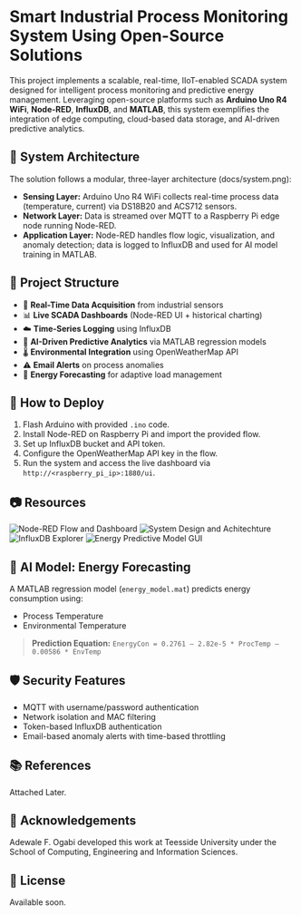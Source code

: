 # Smart Industrial Process Monitoring System Using Open-Source Solutions

This project implements a scalable, real-time, IIoT-enabled SCADA system designed for intelligent process monitoring and predictive energy management. Leveraging open-source platforms such as **Arduino Uno R4 WiFi**, **Node-RED**, **InfluxDB**, and **MATLAB**, this system exemplifies the integration of edge computing, cloud-based data storage, and AI-driven predictive analytics.

## 🔧 System Architecture

The solution follows a modular, three-layer architecture (docs/system.png):
- **Sensing Layer:** Arduino Uno R4 WiFi collects real-time process data (temperature, current) via DS18B20 and ACS712 sensors.
- **Network Layer:** Data is streamed over MQTT to a Raspberry Pi edge node running Node-RED.
- **Application Layer:** Node-RED handles flow logic, visualization, and anomaly detection; data is logged to InfluxDB and used for AI model training in MATLAB.

## 🧩 Project Structure

- 🔁 **Real-Time Data Acquisition** from industrial sensors
- 📊 **Live SCADA Dashboards** (Node-RED UI + historical charting)
- ☁️ **Time-Series Logging** using InfluxDB
- 🔮 **AI-Driven Predictive Analytics** via MATLAB regression models
- 🌡️ **Environmental Integration** using OpenWeatherMap API
- ⚠️ **Email Alerts** on process anomalies
- 🧠 **Energy Forecasting** for adaptive load management

## 🚀 How to Deploy

1. Flash Arduino with provided `.ino` code.
2. Install Node-RED on Raspberry Pi and import the provided flow.
3. Set up InfluxDB bucket and API token.
4. Configure the OpenWeatherMap API key in the flow.
5. Run the system and access the live dashboard via `http://<raspberry_pi_ip>:1880/ui`.

## 📷 Resources

![Node-RED Flow and Dashboard](docs/nodered.png)
![System Design and Achitechture](docs/system.png)
![InfluxDB Explorer](docs/influxDB.png)
![Energy Predictive Model GUI](docs/GUI.png)

## 🧠 AI Model: Energy Forecasting

A MATLAB regression model (`energy_model.mat`) predicts energy consumption using:
- Process Temperature
- Environmental Temperature

> **Prediction Equation:**
> `EnergyCon = 0.2761 – 2.82e-5 * ProcTemp – 0.00586 * EnvTemp`

## 🛡️ Security Features

- MQTT with username/password authentication
- Network isolation and MAC filtering
- Token-based InfluxDB authentication
- Email-based anomaly alerts with time-based throttling

## 📚 References

Attached Later.

## 🤝 Acknowledgements

Adewale F. Ogabi developed this work at Teesside University under the School of Computing, Engineering and Information Sciences.

## 📜 License

Available soon.
